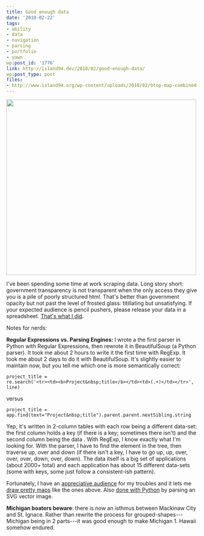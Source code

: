 ```yaml
---
title: Good enough data
date: '2010-02-22'
tags:
- ability
- data
- navigation
- parsing
- portfolio
- yawn
wp:post_id: '1776'
link: http://island94.dev/2010/02/good-enough-data/
wp:post_type: post
files:
- http://www.island94.org/wp-content/uploads/2010/02/btop-map-combined-500x462.png
---
```


<img class="aligncenter size-medium wp-image-1783" title="btop-map-combined" src="http://www.island94.org/wp-content/uploads/2010/02/btop-map-combined-500x462.png" alt="" width="500" height="462" />

I've been spending some time at work scraping data. Long story short: government transparency is not transparent when the only access they give you is a pile of poorly structured html. That's better than government opacity but not past the level of frosted glass: titillating but unsatisfying. If your expected audience is pencil pushers, please release your data in a spreadsheet. <a href="http://transmissionproject.org/current/2009/11/ntia-broadband-access-data">That's what I did</a>.

Notes for nerds:

<strong>Regular Expressions vs. Parsing Engines: </strong>I wrote a the first parser in Python with Regular Expressions, then rewrote it in BeautifulSoup (a Python parser). It took me about 2 hours to write it the first time with RegExp. It took me about 2 days to do it with BeautifulSoup. It's slightly easier to maintain now, but you tell me which one is more semantically correct:

<code>project_title = re.search('&lt;tr&gt;&lt;td&gt;&lt;b&gt;Project&amp;nbsp;title&lt;/b&gt;&lt;/td&gt;&lt;td&gt;(.+)&lt;/td&gt;&lt;/tr&gt;', line)</code>

versus

<code>project_title = app.find(text="Project&amp;nbsp;title").parent.parent.nextSibling.string</code>

Yep, it's written in 2-column tables with each row being a different data-set: the first column holds a key (if there is a key; sometimes there isn't) and the second column being the data . With RegExp, I know exactly what I'm looking for. With the parser, I have to find the element in the tree, then traverse up, over and down (if there isn't a key, I have to go up, up, over, over, over, down, over, down). The data itself is a big set of applications (about 2000+ total) and each application has about 15 different data-sets (some with keys, some just follow a consistent-ish pattern).

Fortunately, I have an <a href="http://www.media-democracy.net/">appreciative audience</a> for my troubles and it lets me <a href="http://transmissionproject.org/current/2010/2/btop-applications-and-awards-by-state">draw pretty maps</a> like the ones above. Also <a href="http://flowingdata.com/2009/11/12/how-to-make-a-us-county-thematic-map-using-free-tools/">done with Python</a> by parsing an SVG vector image.

<strong>Michigan boaters beware</strong>: there is now an isthmus between Mackinaw City and St. Ignace. Rather than rewrite the process for grouped-shapes---Michigan being in 2 parts---it was good enough to make Michigan 1. Hawaii somehow endured.
